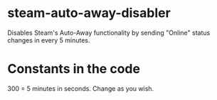 # steam-auto-away-disabler
Disables Steam's Auto-Away functionality by sending "Online" status changes in every 5 minutes.

# Constants in the code
300 = 5 minutes in seconds. Change as you wish.
